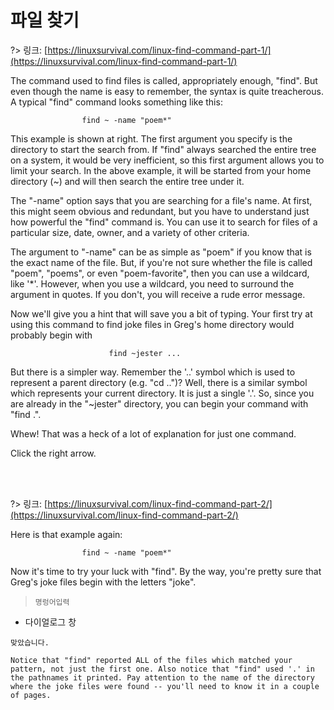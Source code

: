 # 파일 찾기

?> 링크: [https://linuxsurvival.com/linux-find-command-part-1/](https://linuxsurvival.com/linux-find-command-part-1/)

The command used to find files is called, appropriately enough, "find". But even though the name is easy to remember, the syntax is quite treacherous. A typical "find" command looks something like this:

                    find ~ -name "poem*"

This example is shown at right. The first argument you specify is the directory to start the search from. If "find" always searched the entire tree on a system, it would be very inefficient, so this first argument allows you to limit your search. In the above example, it will be started from your home directory (~) and will then search the entire tree under it.

The "-name" option says that you are searching for a file's name. At first, this might seem obvious and redundant, but you have to understand just how powerful the "find" command is. You can use it to search for files of a particular size, date, owner, and a variety of other criteria.

The argument to "-name" can be as simple as "poem" if you know that is the exact name of the file. But, if you're not sure whether the file is called "poem", "poems", or even "poem-favorite", then you can use a wildcard, like '*'. However, when you use a wildcard, you need to surround the argument in quotes. If you don't, you will receive a rude error message.

Now we'll give you a hint that will save you a bit of typing. Your first try at using this command to find joke files in Greg's home directory would probably begin with

                          find ~jester ...

But there is a simpler way. Remember the '..' symbol which is used to represent a parent directory (e.g. "cd ..")? Well, there is a similar symbol which represents your current directory. It is just a single '.'. So, since you are already in the "~jester" directory, you can begin your command with "find .".

Whew! That was a heck of a lot of explanation for just one command.

Click the right arrow.

<br>
<br>

?> 링크: [https://linuxsurvival.com/linux-find-command-part-2/](https://linuxsurvival.com/linux-find-command-part-2/)

Here is that example again:

                    find ~ -name "poem*"

Now it's time to try your luck with "find". By the way, you're pretty sure that Greg's joke files begin with the letters "joke".

  > `명렁어입력`

- 다이얼로그 창

```다이얼로그 창
맞았습니다.
```

```다이얼로그 창
Notice that "find" reported ALL of the files which matched your pattern, not just the first one. Also notice that "find" used '.' in the pathnames it printed. Pay attention to the name of the directory where the joke files were found -- you'll need to know it in a couple of pages.
```	